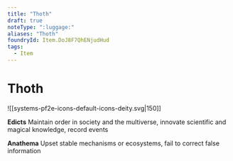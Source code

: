 ```yaml
---
title: "Thoth"
draft: true
noteType: ":luggage:"
aliases: "Thoth"
foundryId: Item.DoJ8F7QhENjudHud
tags:
  - Item
---
```


# Thoth
![[systems-pf2e-icons-default-icons-deity.svg|150]]

**Edicts** Maintain order in society and the multiverse, innovate scientific and magical knowledge, record events

**Anathema** Upset stable mechanisms or ecosystems, fail to correct false information
